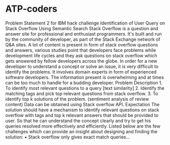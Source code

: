 # ATP-coders
Problem Statement 2 for IBM hack challenge
Identification of User Query on Stack Overflow Using Semantic Search Stack Overflow is a question and answer site for professional and enthusiast programmers. It's built and run by the community of developer, as part of the Stack Exchange network of Q&amp;A sites. A lot of content is present in form of stack overflow questions and answers, various studies point that developers face problems while development life cycles and they ask questions on stack overflow which gets answered by fellow developers across the globe. In order for a new developer to understand a concept or solve an issue, it is very difficult to identify the problems. It involves domain experts in form of experienced software developers. The information present is overwhelming and at times can be too much to handle for a budding developer. Problem Description 1. To identify most relevant questions to a query [text similarity] 2. Identify the matching tags and pick top relevant questions from stack overflow. 3. To identify top k solutions of the problem. (sentiment analysis of review content) Data can be obtained using Stack overflow API. Expectation The solution should have a mechanism to identify relevant questions on stack overflow with tags and top k relevant answers that should be provided to user. So that he can understand the concept clearly and try to get his queries resolved more effectively and efficiently. Listed below are the few challenges which can provide an insight about designing and
finding the solution:
▪ Stack overflow only gives exact match queries...
